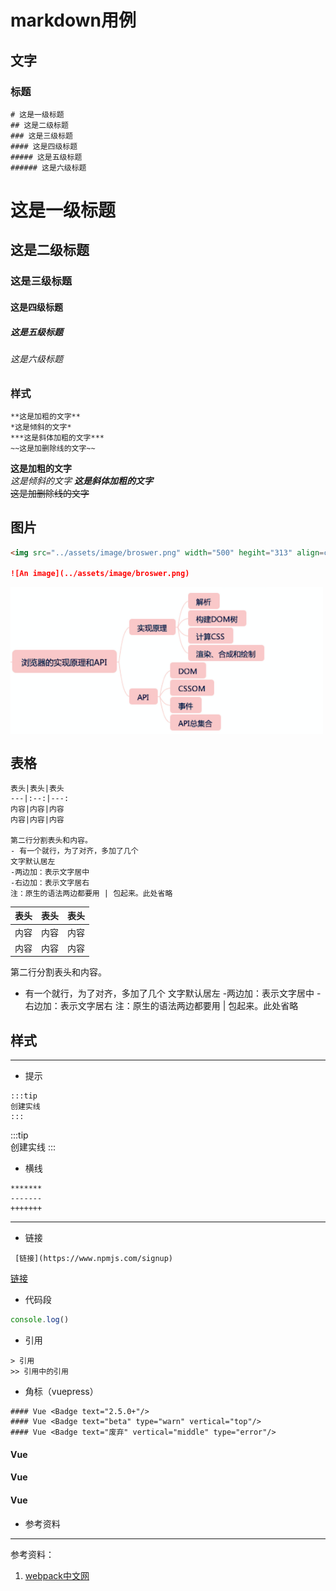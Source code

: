 # markdown用例

## 文字
### 标题
```
# 这是一级标题
## 这是二级标题
### 这是三级标题
#### 这是四级标题
##### 这是五级标题
###### 这是六级标题
```
# 这是一级标题
## 这是二级标题
### 这是三级标题
#### 这是四级标题
##### 这是五级标题
###### 这是六级标题


### 样式
```
**这是加粗的文字**  
*这是倾斜的文字*
***这是斜体加粗的文字***  
~~这是加删除线的文字~~
```
**这是加粗的文字**  
*这是倾斜的文字*
***这是斜体加粗的文字***  
~~这是加删除线的文字~~


## 图片

```markdown
<img src="../assets/image/broswer.png" width="500" hegiht="313" align=center />  

![An image](../assets/image/broswer.png)
```
<img src="../assets/image/broswer.png" width="500" hegiht="313" align=center />


## 表格

```
表头|表头|表头
---|:--:|---:
内容|内容|内容
内容|内容|内容

第二行分割表头和内容。
- 有一个就行，为了对齐，多加了几个
文字默认居左
-两边加：表示文字居中
-右边加：表示文字居右
注：原生的语法两边都要用 | 包起来。此处省略
```
表头|表头|表头
---|:--:|---:
内容|内容|内容
内容|内容|内容

第二行分割表头和内容。
- 有一个就行，为了对齐，多加了几个
文字默认居左
-两边加：表示文字居中
-右边加：表示文字居右
注：原生的语法两边都要用 | 包起来。此处省略


## 样式
********
- 提示
```
:::tip  
创建实线
:::
```
:::tip  
创建实线
:::

- 横线
```
*******
-------
+++++++
```
-----

- 链接
```
 [链接](https://www.npmjs.com/signup)
```
 [链接](https://www.npmjs.com/signup)

- 代码段
```js
console.log()
```

- 引用
```
> 引用
>> 引用中的引用
```

- 角标（vuepress）
```
#### Vue <Badge text="2.5.0+"/> 
#### Vue <Badge text="beta" type="warn" vertical="top"/> 
#### Vue <Badge text="废弃" vertical="middle" type="error"/>
```
#### Vue <Badge text="2.5.0+"/> 
#### Vue <Badge text="beta" type="warn" vertical="top"/> 
#### Vue <Badge text="废弃" vertical="middle" type="error"/>

- 参考资料

_____

参考资料：
1. [webpack中文网](https://www.webpackjs.com/guides/)